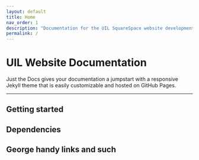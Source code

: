 ```yaml
---
layout: default
title: Home
nav_order: 1
description: "Documentation for the UIL SquareSpace website development team."
permalink: /
---
```


# UIL Website Documentation

Just the Docs gives your documentation a jumpstart with a responsive Jekyll theme that is easily customizable and hosted on GitHub Pages.

---

## Getting started

## Dependencies

## George handy links and such

